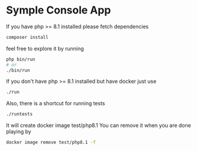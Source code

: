 # Symple Console App

If you have php >= 8.1 installed please fetch dependencies
```bash
composer install
```
feel free to explore it by running
```bash
php bin/run
# or 
./bin/run 
```

If you don't have php >= 8.1 installed but have docker just use
```bash
./run 
```


Also, there is a shortcut for running tests
```bash
./runtests
```

It will create docker image test/php8.1
You can remove it when you are done playing by
```bash
docker image remove test/php8.1 -f
```